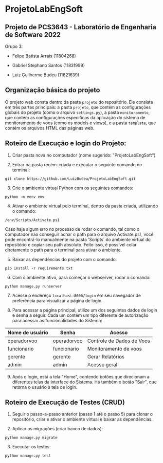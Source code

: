 # ProjetoLabEngSoft

## Projeto de PCS3643 - Laboratório de Engenharia de Software 2022

Grupo 3:

- Felipe Batista Arrais (11804268)

- Gabriel Stephano Santos (11831999)

- Luiz Guilherme Budeu (11821639)

## Organização básica do projeto

O projeto web consta dentro da pasta `projeto` do repositório. Ele consiste em três partes principais: a pasta `projeto`, que contém as configurações globais do projeto (como o arquivo `settings.py`), a pasta `monitoramento`, que contém as configurações específicas da aplicação do sistema de monitoramento de voos (como os models e views), e a pasta `template`, que contém os arquivos HTML das páginas web.

## Roteiro de Execução e login do Projeto:

1. Criar pasta nova no computador (nome sugerido: "ProjetoLabEngSoft")

2. Entrar na pasta recém-criada e executar o seguinte comando no terminal:

```
git clone https://github.com/LuizBudeu/ProjetoLabEngSoft.git
```

3. Crie o ambiente virtual Python com os seguintes comandos:

```
python -m venv env
```

4. Ativar o ambiente virtual pelo terminal, dentro da pasta criada, utilizando o comando:

```
/env/Scripts/Activate.ps1
```

Caso haja algum erro no processo de rodar o comando, tal como o computador não conseguir achar o path para o arquivo Activate.ps1, você pode encontrá-lo manualmente na pasta 'Scripts' do ambiente virtual do repositório e copiar seu path absoluto. Feito isso, é possível colar diretamente o path para o terminal para ativar o ambiente.

5. Baixar as dependências do projeto com o comando:

```
pip install -r requirements.txt
```

6. Com o ambiente ativo, para começar o webserver, rodar o comando:

```
python manage.py runserver
```

7. Acesse o endereço `localhost:8000/login` em seu navegador de preferência para visualizar a página de login.

8. Para acessar a página principal, utilize um dos seguintes dados de login e senha a seguir. Cada um contém um tipo diferente de autorização para acessar as funcionalidades do Sistema:

| Nome de usuário | Senha       | Acesso                    |
| --------------- | ----------- | ------------------------- |
| operadorvoo     | operadorvoo | Controle de Dados de Voos |
| funcionario     | funcionario | Monitoramento de voos     |
| gerente         | gerente     | Gerar Relatórios          |
| admin           | admin       | Acesso geral              |

9. Após o login, está a tela "Home", contendo botões que direcionam a diferentes telas da interface do Sistema. Há também o botão "Sair", que retorna o usuário à tela de login.

## Roteiro de Execução de Testes (CRUD)

1. Seguir o passo-a-passo anterior (passo 1 até o passo 5) para clonar o repositório, criar e ativar o ambiente virtual e baixar as dependências.

2. Aplicar as migrações (criar banco de dados):

```
python manage.py migrate
```

3. Executar os testes:

```
python manage.py test
```
